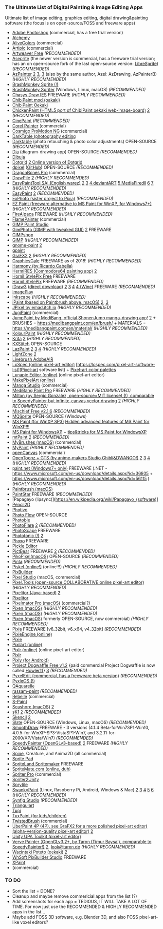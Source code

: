 ### The Ultimate List of Digital Painting & Image Editing Apps ###

Ultimate list of image editing, graphics editing, digital drawing&painting software (the focus is on open-source/FOSS and freeware apps)

* [Adobe Photoshop](http://www.adobe.com/products/photoshop.html) (commercial, has a free trial version)
* [Alchemy](http://al.chemy.org/)
* [AliveColors](?) (commercial)
* [Artipic](?) (commercial)
* [Artweaver Free](https://www.artweaver.de/en/download/artweaverfree) _(RECOMMENDED)_
* [Aseprite](https://www.aseprite.org/) (the newer version is commercial, has a freeware trial version; has an on open-source fork of the last open-source version: [LibreSprite](https://github.com/LibreSprite/LibreSprite)) _(RECOMMENDED)_
* [AzPainter](https://github.com/Symbian9/azpainter) [2](https://osdn.net/projects/azpainter/releases) [3](https://azworldweb.wordpress.com/), [3](https://azworldweb.wordpress.com/about/) (also by the same author, Azel: AzDrawing, AzPainterB) _(HIGHLY RECOMMENDED)_
* [BrashMonkey Sprite (!)](https://brashmonkey.com/download-spriter-beta/)
* [BrashMonkey Spriter](https://brashmonkey.com/download_spriter/?utm_campaign=free-traffic&utm_source=solutions-softonic-com&utm_medium=referral#) (Windows, Linux, macOS) _(RECOMMENDED)_
* [Chasys Draw IES](http://www.jpchacha.com/chasysdraw/) FREEWARE _(HIGHLY RECOMMENDED)_
* [ChibiPaint mod (oakaki)](https://github.com/thenickdude/chibipaint)
* [ChibiPaint Oekaki](http://www.chibipaint.com/)
* [ChickenPaint (HTML5 port of ChibiPaint oekaki web-image-board)](https://github.com/thenickdude/chickenpaint) [2](https://www.chickensmoothie.com/Forum/viewtopic.php?f=6&t=3014028) _(RECOMMENDED)_
* [CinePaint](http://www.cinepaint.org/more/) _(RECOMMENDED)_
* [Corel Painter](?) (commercial)
* [Cosmigo ProMotion NG](?) (commercial)
* [DarkTable (photography editing](https://darktable.org/)
* [Darktable](?) (photo retouching & photo color adjustments) OPEN-SOURCE _(RECOMMENDED)_
* [Dia](?) (diagram-drawing app) OPEN-SOURCE _(RECOMMENDED)_
* [Dibuja](https://launchpad.net/dibuja)
* [Dotgrid](https://hundredrabbits.itch.io/dotgrid) [2 Online version of Dotgrid](https://hundredrabbits.github.io/Dotgrid/)
* [dpixel](https://marcoc2.itch.io/dpixel) ([GitHub](https://github.com/marcoc2/dpixel)) OPEN-SOURCE _(RECOMMENDED)_
* [DragonBones Pro](?) (commercial)
* [DrawPile](https://github.com/drawpile/Drawpile) [2](http://drawpile.net/) _(HIGHLY RECOMMENDED)_
* [EasyPaintTool SAI (English warez)](http://detstwo.com/sai/) [2](https://www.systemax.jp/en/sai/) [3](https://www.paint-tool-sai.at/filebase/index.php?file-list/) [4 deviantART](https://www.deviantart.com/vilebile/journal/Have-My-Paint-Tool-Sai-545675976) [5 MediaFire](http://www.mediafire.com/file/h7bfcoht16ulzia/sai+n+sh%2At.zip)[dll](https://www.mediafire.com/file/cfu05u9u8g1yc11/sfl.dll/file) [6](https://www.deviantart.com/dokkoni/art/Free-Paint-tool-Sai-B-637433421) [7](https://www.deviantart.com/sagemint/art/Floating-panels-in-Sai-settings-356651107) _(HIGHLY RECOMMENDED)_
* [EasyPaint](https://github.com/Gr1N/EasyPaint) [2](https://www.linux-apps.com/p/1131199/) _(RECOMMENDED)_
* [ExPhoto (sister project to Pixia)](http://www.ne.jp/asahi/mighty/knight/exphoto.html) _(RECOMMENDED)_
* [EZ Paint (freeware alternative to MS Paint for WinXP, for Windows7+)](http://ezpaintsoftware.com/EZdownloads.html) _(HIGHLY RECOMMENDED)_
* [FireAlpaca](https://firealpaca.com/) FREEWARE _(HIGHLY RECOMMENDED)_
* [FlamePainter](https://www.escapemotions.com/products/flamepainter/) (commercial)
* [GIMP Paint Studio](https://github.com/Draekko-RAND/gps-gimp-paint-studio)
* [GimPhoto (GIMP with tweaked GUI)](http://www.gimphoto.com/) [2](https://sourceforge.net/projects/gimphoto/) FREEWARE
* [GIMPshop](https://www.gimpshop.com/)
* [GIMP](https://www.gimp.org/) _(HIGHLY RECOMMENDED)_
* [gnome-paint](https://launchpad.net/gnome-paint) [2](deadlink?)
* [gpaint](https://www.gnu.org/software/gpaint/)
* [GraFX2](http://grafx2.chez.com/) [2](https://pulkomandy.tk/projects/GrafX2/downloads) _(HIGHLY RECOMMENDED)_
* [GraphicsGale](https://graphicsgale.com/us/download.html) FREEWARE as of 2018! _(HIGHLY RECOMMENDED)_
* [Harmony (by Ricardo Cabella)](http://mrdoob.com/projects/harmony/)
* [HermiRES (Commodore64 painting app)](http://www.nightfallcrew.com/18/03/2014/hermires-v1-29-c64-hires-bitmap-editor/) [2](http://www.nightfallcrew.com/10/02/2013/hermires-v1-26-c64-hires-bitmap-editor/)
* [Hornil StylePix Free](http://hornil.com/products/stylepix/) FREEWARE
* [Hornil StylePix](?) FREEWARE _(RECOMMENDED)_
* [iDraw3](http://www.rpgmaker.pl/?co=download&typ=programy&id=idraw) ([direct download](www.rpgmaker.pl/download/programy/idraw/idraw.zip)) [2](http://www.rpgmaker.org/downloads/view.asp?id=248) [3](https://www.purezc.net/forums/index.php?showtopic=56005) [4](https://www.deviantart.com/tag/idraw3) [4 (Wine)](https://appdb.winehq.org/objectManager.php?sClass=application&iId=3742) FREEWARE _(RECOMMENDED)_
* [ImagePlay](https://github.com/cpvrlab/ImagePlay)
* [Inkscape](https://inkscape.org/) _(HIGHLY RECOMMENDED)_
* [iPaint (based on Paintbrush above, macOS)](https://sourceforge.net/projects/ipaint/) [2](http://ipaint.sourceforge.net/), [3](http://macfun.svn.beanstalkapp.com/ipaint/)
* [JPixel by emad.itch.io](https://emad.itch.io/jpixel) _(HIGHLY RECOMMENDED)_
* [JugiPaint](?) (commercial)
* [JumpPaint by MediBang, official ShonenJump manga-drawing app!](https://medibangpaint.com/en/jumppaint/) [2](https://medibangpaint.com/en/app-download/#medibangpaint) + BRUSHES = https://medibangpaint.com/en/brush/ + MATERIALS = https://medibangpaint.com/en/material/ _(HIGHLY RECOMMENDED)_
* [KolourPaint](http://kolourpaint.sourceforge.net/) _(HIGHLY RECOMMENDED)_
* [Krita](https://krita.org/en/) [2](https://github.com/KDE/krita) _(HIGHLY RECOMMENDED)_
* [KXStitch](?) OPEN-SOURCE
* [LazPaint](https://sourceforge.net/projects/lazpaint/) [2](https://github.com/bgrabitmap/lazpaint) [3](https://code.launchpad.net/lazpaint) [4](http://wiki.freepascal.org/LazPaint) _(HIGHLY RECOMMENDED)_
* [LightZone](http://lightzoneproject.org) [2](https://github.com/ktgw0316/LightZone)
* [Livebrush AdobeAIR](deadlink?)
* [LoSpec (online pixel-art editor)](https://lospec.com/pixel-editor/app) [https://lospec.com/pixel-art-software-list](Pixel-art software list) + [Pixel-art color palettes](https://lospec.com/palette-list)
* [Lunapic Editor (online)](https://www190.lunapic.com/editor/) (online pixel-art editor)
* [MakePixelArt (online)](http://makepixelart.com/free/)
* [Manga Studio](?) (commercial)
* [MediBang Paint Pro](https://medibangpaint.com/en/pc/) FREEWARE _(HIGHLY RECOMMENDED)_
* [Milton (by Sergio Gonzalez, open-source=MIT license) (!), comparable to SpeedyPainter but infinite-canvas vector drawing](https://www.miltonpaint.com/) [2](https://github.com/serge-rgb/milton/releases) _(HIGHLY RECOMMENDED)_
* [Mischief Free v2.1.6](https://www.madewithmischief.com/downloads/) _(RECOMMENDED)_
* [MQSprite](https://github.com/eigenbom/MQ-Sprite) OPEN-SOURCE (Windows)
* [MS Paint (for WinXP SP3)]() [Hidden advanced features of MS Paint for WinXP!!!]()
* [MS Paint for WindowsXP](https://archive.org/details/MSPaintWinXP) + [tips&tricks for MS Paint for WindowsXP](https://sahwar.wordpress.com/)
* [mtPaint](http://mtpaint.sourceforge.net/) [2](http://sourceforge.net/projects/mtpaint/files/mtpaint/) _(RECOMMENDED)_
* [MyBrushes (macOS)](?) (commercial)
* [MyPaint](http://mypaint.org/) _(HIGHLY RECOMMENDED)_
* [openCanvas](?) (commercial)
* [OpenToonz + GTS (by anime-makers Studio Ghibli&DWANGO!)](https://opentoonz.github.io/e/) [2](https://github.com/opentoonz/dwango_opentoonz_plugins) [3](https://github.com/opentoonz/opentoonz) [4](https://github.com/opentoonz/GTS) _(HIGHLY RECOMMENDED)_
* [paint.net (Windows7+ only)](https://www.getpaint.net/) FREEWARE (.NET - https://www.microsoft.com/en-us/download/details.aspx?id=36805 + https://www.microsoft.com/en-us/download/details.aspx?id=56115 ) _(HIGHLY RECOMMENDED)_
* [Paintbrush (macOS)](https://sourceforge.net/projects/paintbrush/)
* [PaintStar](https://sites.google.com/site/wangzhenzhou/home) FREEWARE _(RECOMMENDED)_
* [Papagayo (lipsync)](https://en.wikipedia.org/wiki/Papagayo_(software)]
* [Pencil2D](?)
* [Photivo](http://photivo.org/)
* [Photo Flow](?) OPEN-SOURCE
* [Photobie](http://www.tucows.com/preview/500316)
* [PhotoFlare](http://photoflare.io/contributing/translations/) [2](https://github.com/PhotoFlare/photoflare) _(RECOMMENDED)_
* [PhotoScape](http://photoscape.org/ps/main/index.php) FREEWARE
* [Phototonic (!)](https://www.linux-apps.com/p/1131097/) [2](https://github.com/pisilinux/playground)
* [Phoxo](http://www.phoxo.com/en/) FREEWARE
* [Pickle Editor](http://www.pickleeditor.com/)
* [PictBear](http://www.fenrir-inc.com/us/pictbear/) FREEWARE [2](https://www.softpedia.com/get/Multimedia/Graphic/Graphic-Editors/PictBear.shtml) _(RECOMMENDED)_
* [PikoPixel(macOS)](http://twilightedge.com/mac/pikopixel/) OPEN-SOURCE _(RECOMMENDED)_
* [Pinta](https://pinta-project.com/pintaproject/pinta/) _(RECOMMENDED)_
* [Piskel (online!)](https://www.piskelapp.com/) (online!!!) _(HIGHLY RECOMMENDED)_
* [PixBuilder](?)
* [Pixel Studio](https://itunes.apple.com/us/app/pixel-studio/id1446750012?mt=12) (macOS, commercial)
* [Pixel.Tools (open-source COLLABORATIVE online pixel-art editor)](https://prominentdetail.github.io/Pixel.Tools/) _(HIGHLY RECOMMENDED)_
* [Pixelitor (Java-based)](http://pixelitor.sourceforge.net/) [2](https://github.com/lbalazscs/Pixelitor)
* [Pixelitor](?)
* [Pixelmator Pro (macOS)](?) (commercial?)
* [Pixen (macOS)]() _(HIGHLY RECOMMENDED)_
* [Pixen (macOS)](?) _(HIGHLY RECOMMENDED)_
* [Pixen (macOS)](https://pixenapp.com/) formerly OPEN-SOURCE, now commercial) _(HIGHLY RECOMMENDED)_
* [Pixia](http://www.ne.jp/asahi/mighty/knight/aboutpixia.html) FREEWARE [v6_32bit, v6_x64, v4_32bit] _(RECOMMENDED)_
* [PixieEngine (online)](https://pixieengine.com/)
* [Pixie](http://pixieengine.com/)
* [Pixilart (online)](https://www.pixilart.com/)
* [Pixlr (online)](https://pixlr.com/) (online pixel-art editor)
* [Pixlr](https://pixlr.com/editor/)
* [Pixly (for Android)](http://pixly.meltinglogic.com/)
* [Project Dogwaffle Free v1.2](?) {paid commercial Project Dogwaffle is now called [Howler11](https://www.thebest3d.com/howler/)} [3](https://www.thebest3d.com/dogwaffle/penny/index.html) _(RECOMMENDED)_
* [PyxelEdit (commercial, has a freeweare beta version)](http://pyxeledit.com/about.php) _(RECOMMENDED)_
* [PyxleOS (!)](https://github.com/Dakkra/PyxleOS)
* [QAquarelle](https://sourceforge.net/projects/qaquarelle/)
* [rassam-paint](https://www.linux-apps.com/p/1129308/) _(RECOMMENDED)_
* [Rebelle](?) (commercial)
* [S-Paint](https://kulmetor43.github.io/S-Paint/)
* [Seashore (macOS)](https://github.com/robaho/seashore) [2](https://sourceforge.net/projects/seashore/)
* [sK1](https://sk1project.net/) [2](https://github.com/sk1project/sk1-wx/) _(RECOMMENDED)_
* [Skencil](https://sk1project.net/viewpage.php?page_id=21) [2](http://www.skencil.org/)
* [Slate](https://github.com/mitchcurtis/slate) OPEN-SOURCE (Windows, Linux, macOS) _(RECOMMENDED)_
* [SmoothDraw](http://www.smoothdraw.com/sd) FREEWARE - 3 versions (4.1.4 Beta-forWin7SP1-Win10, 4.0.5-for-WinXP-SP3-VistaSP1-Win7, and 3.2.11-for-2000/XP/Vista/Win7) _(RECOMMENDED)_
* [SpeedyPainter (OpenGLv3-based)](http://speedypainter.altervista.org/) [2](http://speedypainter.altervista.org/download/) FREEWARE _(HIGHLY RECOMMENDED)_
* [Spine](?), Creature, and Anima2D (all commercial)
* [Sprite Pad](?)
* [SpriteLand Spritemaker](http://www.spriteland.com/apps/spritemaker.html) FREEWARE
* [SpriteMate.com (online, duh)](spritemate.com)
* [Spriter Pro](https://steamcommunity.com/app/332360) (commercial)
* [Spriter2Unity](deadlink?)
* [Sprytile](https://github.com/Sprytile/Sprytile)
* [SwankyPaint](http://dime.lo4d.net/dl/swpaint) (Linux, Raspberry Pi, Android, Windows & Mac) [2](http://store.steampowered.com/app/432030/Swanky_Paint/) [3](http://paint.wetgenes.com/welcome) [4](https://github.com/xriss/swankypaint) [5](http://paint.wetgenes.com/dumid?continue=http://paint.wetgenes.com/paint/draw) [6](https://store.steampowered.com/app/432030/Swanky_Paint/) _(HIGHLY RECOMMENDED)_
* [Synfig Studio](?) _(RECOMMENDED)_
* [Triangulart](https://maxwellito.github.io/triangulart/)
* [Tupi](https://www.linux-apps.com/p/1131159/)
* [TuxPaint (for kids/children)](http://www.tuxpaint.org/)
* [TwistedBrush](?) (commercial)
* [UberPaint 4P (4P), see GraFX2 for a more polished pixel-art editor) (alpha-version-quality pixel-art editor)](http://umlautllama.com/projects/4p/) [2](http://sourceforge.net/projects/uberpaint)
* [Unity UPA Toolkit (pixel-art editor)](https://assetstore.unity.com/packages/tools/painting/upa-toolkit-pixel-art-editor-27680)
* [Verve Painter (OpenGLv3.2+, by Taron (Timur Baysal), comparable to SpeedyPainter!)](https://www.taron.de/verve/verve_download.html) [2](http://www.taron.de/forum/viewtopic.php?f=4&t=4&sid=07a35f6881f428464a8cb44b300a8d81), look@taron.de _(HIGHLY RECOMMENDED)_
* [Wacintaki Poteto (oekaki)](http://www.ninechime.com/products/) [2](http://ninechime.com/deep/faq.php)
* [WnSoft PixBuilder Studio](https://www.wnsoft.com/en/pixbuilder/) FREEWARE
* [XPaint](http://sf-xpaint.sourceforge.net/)
* [](?) (commercial)


###  TO DO ###
* Sort the list = DONE?
* Cleanup and maybe remove commericial apps from the list (?)
* Add screenshots for each app = TEDIOUS, IT WILL TAKE A LOT OF TIME. For now just use the RECOMMENDED & HIGHLY RECOMMENDED apps in the list...
* Maybe add FOSS 3D software, e.g. Blender 3D, and also FOSS pixel-art-like voxel editors?
